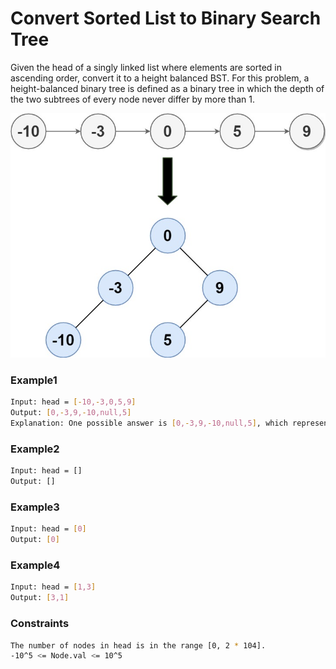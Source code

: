 # Convert Sorted List to Binary Search Tree

Given the head of a singly linked list where elements are sorted in ascending order, convert it to a height balanced BST.
For this problem, a height-balanced binary tree is defined as a binary tree in which the depth of the two subtrees of every node never differ by more than 1.

[![linkedlist](linked.jpg)]()

### Example1

```sh
Input: head = [-10,-3,0,5,9]
Output: [0,-3,9,-10,null,5]
Explanation: One possible answer is [0,-3,9,-10,null,5], which represents the shown height balanced BST.
```
### Example2

```sh
Input: head = []
Output: []
```
### Example3

```sh
Input: head = [0]
Output: [0]
```
### Example4

```sh
Input: head = [1,3]
Output: [3,1]
```

### Constraints

```sh
The number of nodes in head is in the range [0, 2 * 104].
-10^5 <= Node.val <= 10^5
```